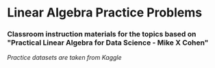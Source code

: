 # Linear Algebra Practice Problems

### Classroom instruction materials for the topics based on "Practical Linear Algebra for Data Science - Mike X Cohen"

_Practice datasets are taken from Kaggle_